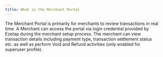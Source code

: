 ```yaml
---
title: What is the Merchant Portal
---
```


The Merchant Portal is primarily for merchants to review transactions in real time. A Merchant can access the portal via login credential provided by Ezetap during the merchant setup process. The merchant can view transaction details including payment type, transaction settlement status etc. as well as perform Void and Refund activities (only enabled for superuser profile).